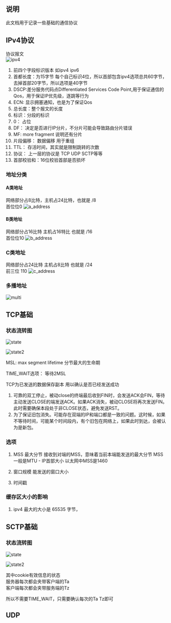 ## 说明
此文档用于记录一些基础的通信协议


## IPv4协议

协议报文   
![ipv4](../asset/ipv4.png)

1. 前四个字段标识版本  如ipv4  ipv6            
2. 首都长度：为15字节  每个自己标识4位，所以首部包含ipv4选项总共60字节，去掉首部20字节，所以选项是40字节      
3. DSCP:差分服务代码点Differentiated Services Code Point,用于保证通信的Qos，用于保证IP优先级，逐跳等行为    
4. ECN: 显示拥塞通知，也是为了保证Qos       
5. 总长度：整个报文的长度     
6. 标识：分段的标识     
7. 0：  占位    
8. DF： 决定是否进行IP分片，不分片可能会导致路由分片错误   
9. MF: more fragment 说明还有分片  
10. 片段偏移：   数据偏移 用于重组         
11. TTL： 存活时间，其实就是限制跳转的次数    
12. 协议： 上一层的协议是 TCP UDP SCTP等等   
13. 首部校验和：16位校验首部是否损坏


### 地址分类
#### A类地址
网络部分占8比特，主机占24比特，也就是 /8       
首位位0 
![a_address](../asset/a_address.png)


#### B类地址
网络部分占16比特   主机占16特比   也就是  /16    
首位位10
![b_address](../asset/b_address.png)


### C类地址
网络部分占24比特  主机占8比特   也就是 /24    
前三位  110
![c_address](../asset/c_address.png)

### 多播地址
![multi](../asset/multi_addr.png)


## TCP基础

### 状态流转图

![state](../asset/tcp_state.png)


![state2](../asset/tcp_state_2.png)


MSL: max segment lifetime 分节最大的生命期

TIME_WAIT选项： 等待2MSL

TCP为已发送的数据保存副本  用以确认是否已经发送成功


1. 可靠的双工停止，被动close的终端最后收到FIN时，会发送ACK会FIN，等待主动发送CLOSE的端发送ACK。如果ACK消失，被动CLOSE将再次发送FIN。此时需要确保本段处于非CLOSE状态，避免发送RST。
2. 为了保证旧包消失。可能存在双端的IP和端口都是一致的问题。这时候，如果不等待时间，可能某个时间段内，有个旧包在网络上，如果此时到达，会被认为是新包。



### 选项
1. MSS 最大分节  接收到对端的MSS，意味着当前本端能发送的最大分节
MSS一般是MTU - IP首部大小   以太网中MSS是1460

2. 窗口规模  能发送的窗口大小
3. 时间戳    

### 缓存区大小的影响
1. ipv4 最大的大小是 65535 字节，


## SCTP基础

### 状态流转图

![state](../asset/sctp_state.png)

![state2](../asset/sctp_state_2.png)

其中cookie有效信息的状态     
服务器每次都会夹带客户端的Ta    
客户端每次都会夹带服务端的Tz

所以不需要TIME_WAIT，只需要确认每次的Ta  Tz即可


## UDP 